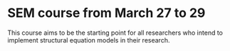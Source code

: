# SEM course from March 27 to 29

This course aims to be the starting point for all researchers who intend to implement structural equation models in their research.
